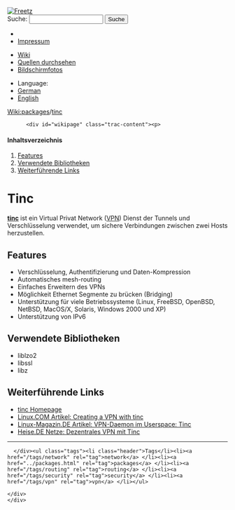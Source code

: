 <!DOCTYPE html PUBLIC "-//W3C//DTD XHTML 1.0 Strict//EN" "http://www.w3.org/TR/xhtml1/DTD/xhtml1-strict.dtd">
<html xmlns="http://www.w3.org/1999/xhtml">

  <head>
    <title>
      packages/tinc – Freetz
    </title>
      <meta http-equiv="Content-Type" content="text/html; charset=UTF-8" />
      <meta http-equiv="X-UA-Compatible" content="IE=edge" />
    <!--[if IE]><script type="text/javascript">
      if (/^#__msie303:/.test(window.location.hash))
        window.location.replace(window.location.hash.replace(/^#__msie303:/, '#'));
    </script><![endif]-->
        <link rel="search" href="/search" />
        <link rel="help" href="../TracGuide.html" />
        <link rel="alternate" href="tinc%3Fformat=txt" type="text/x-trac-wiki" title="Reiner Text" />
        <link rel="up" href="../packages.html" title="Übergeordnete Wiki-Seite anzeigen" />
        <link rel="start" href="/wiki" />
        <link rel="stylesheet" href="../../chrome/common/css/trac.css" type="text/css" /><link rel="stylesheet" href="../../chrome/common/css/wiki.css" type="text/css" /><link rel="stylesheet" href="../../chrome/wikiextras/css/phrases.css" type="text/css" /><link rel="stylesheet" href="../../chrome/wikiextras/css/boxes.css" type="text/css" /><link rel="stylesheet" href="../../chrome/wikiextras/css/boxes-300.css" type="text/css" /><link rel="stylesheet" href="../../chrome/wikiextras/css/boxes-narrow-toc.css" type="text/css" /><link rel="stylesheet" href="../../wikicss.css" type="text/css" /><link rel="stylesheet" href="../../chrome/tags/css/tractags.css" type="text/css" /><link rel="stylesheet" href="../../chrome/wikinegotiator/css/langmenu-ctxnav.css" type="text/css" />
        <link rel="shortcut icon" href="/favicon.ico" type="image/x-icon" />
        <link rel="icon" href="/favicon.ico" type="image/x-icon" />
      <link type="application/opensearchdescription+xml" rel="search" href="/search/opensearch" title="Freetz durchsuchen" />
      <script type="text/javascript" charset="utf-8" src="../../chrome/common/js/jquery.js"></script>
      <script type="text/javascript" charset="utf-8" src="../../chrome/common/js/babel.js"></script>
      <script type="text/javascript" charset="utf-8" src="../../chrome/common/js/messages/de.js"></script>
      <script type="text/javascript" charset="utf-8" src="../../chrome/common/js/trac.js"></script>
      <script type="text/javascript" charset="utf-8" src="../../chrome/common/js/search.js"></script>
      <script type="text/javascript" charset="utf-8" src="../../chrome/common/js/folding.js"></script>
    <script type="text/javascript">
      jQuery(document).ready(function($) {
        $("#content").find("h1,h2,h3,h4,h5,h6").addAnchor(_("Link to this section"));
        $("#content").find(".wikianchor").each(function() {
          $(this).addAnchor(babel.format(_("Link to #%(id)s"), {id: $(this).attr('id')}));
        });
        $(".foldable").enableFolding(true, true);
      });
    </script>
  </head>
  <body>
    <div id="banner">
      <div id="header">
        <a id="logo" href="/wiki"><img src="../../chrome/common/freetz_motd.png" alt="Freetz" /></a>
      </div>
      <form id="search" action="https://www.google.com/search" method="get" onsubmit="; this.elements.namedItem('q').value = this.elements.namedItem('oq').value + ' site:freetz.github.io'">
        <div>
          <label for="proj-search">Suche:</label>
          <input type="text" id="proj-search" name="oq" size="18" value="" />
          <input type="hidden" name="q" value="" />
          <input type="submit" value="Suche" />
        </div>
      </form>
      <div id="metanav" class="nav">
    <ul>
      <li class="first"><li class="last"><a href="../Impressum.html">Impressum</a></li>
    </ul>
  </div>
    </div>
    <div id="mainnav" class="nav">
    <ul>
      <li class="first active"><a href="/wiki">Wiki</a></li><li><a href="https://github.com/Freetz-NG/freetz-ng/commits/master">Quellen durchsehen</a></li><li class="last"><a href="/screenshots">Bildschirmfotos</a></li>
    </ul>
  </div>
    <div id="langmenu"><ul><li class="first"><span title="Select a language of wiki content">Language:</span></li><li class=" active"><a class="" href="tinc.html" title="displaying language (default)">German</a></li><li class=" last"><a class=" notexist" href="/wiki/packages/tinc.en" title="(not available)">English</a></li></ul></div><p /><div id="main">
      <div id="pagepath" class="noprint">
  <a class="pathentry first" title="Zeige WikiStart an" href="/wiki">Wiki:</a><a class="pathentry" href="../packages.html" title="Zeige packages an">packages</a><span class="pathentry sep">/</span><a class="pathentry" href="tinc.html" title="Zeige packages/tinc an">tinc</a>
</div>
    <div id="content" class="wiki">
      <div class="wikipage searchable">

          <div id="wikipage" class="trac-content"><p>
</p><div class="wiki-toc"><h4>Inhaltsverzeichnis</h4><ol><li><a href="tinc.html#Features">Features</a></li><li><a href="tinc.html#VerwendeteBibliotheken">Verwendete Bibliotheken</a></li><li><a href="tinc.html#WeiterführendeLinks">Weiterführende Links</a></li></ol></div><p>
</p>
<h1 id="Tinc">Tinc</h1>
<p>
<strong><a class="ext-link" href="http://www.tinc-vpn.org/"><span class="icon">​</span>tinc</a></strong> ist ein Virtual Privat Network (<a class="ext-link" href="http://de.wikipedia.org/wiki/Virtual_Private_Network"><span class="icon">​</span>VPN</a>) Dienst der Tunnels und Verschlüsselung verwendet, um sichere Verbindungen zwischen zwei Hosts herzustellen.
</p>
<h2 id="Features">Features</h2>
<ul><li>Verschlüsselung, Authentifizierung und Daten-Kompression
</li><li>Automatisches mesh-routing
</li><li>Einfaches Erweitern des VPNs
</li><li>Möglichkeit Ethernet Segmente zu brücken (Bridging)
</li><li>Unterstützung für viele Betriebssysteme (Linux, FreeBSD, OpenBSD, NetBSD, MacOS/X, Solaris, Windows 2000 und XP)
</li><li>Unterstützung von IPv6
</li></ul><h2 id="VerwendeteBibliotheken">Verwendete Bibliotheken</h2>
<ul><li>liblzo2
</li><li>libssl
</li><li>libz
</li></ul><h2 id="WeiterführendeLinks">Weiterführende Links</h2>
<ul><li><a class="ext-link" href="http://www.tinc-vpn.org/"><span class="icon">​</span>tinc Homepage</a>
</li><li><a class="ext-link" href="http://www.linux.com/feature/131343"><span class="icon">​</span>Linux.COM Artikel: Creating a VPN with tinc</a>
</li><li><a class="ext-link" href="http://www.linux-magazin.de/heft_abo/ausgaben/2003/10/einfache_verbindung"><span class="icon">​</span>Linux-Magazin.DE Artikel: VPN-Daemon im Userspace: Tinc</a>
</li><li><a class="ext-link" href="http://www.heise.de/netze/artikel/Dezentrales-VPN-mit-Tinc-785436.html"><span class="icon">​</span>Heise.DE Netze: Dezentrales VPN mit Tinc</a>
</li></ul><hr />
</div>

      </div><ul class="tags"><li class="header">Tags</li><li><a href="/tags/network" rel="tag">network</a> </li><li><a href="../packages.html" rel="tag">packages</a> </li><li><a href="/tags/routing" rel="tag">routing</a> </li><li><a href="/tags/security" rel="tag">security</a> </li><li><a href="/tags/vpn" rel="tag">vpn</a> </li></ul>

    </div>
    </div>
  </body>
</html>
